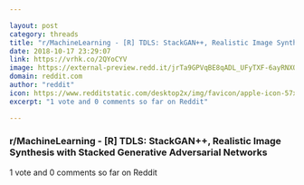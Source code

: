 ```yaml
---

layout: post
category: threads
title: "r/MachineLearning - [R] TDLS: StackGAN++, Realistic Image Synthesis with Stacked Generative Adversarial Networks"
date: 2018-10-17 23:29:07
link: https://vrhk.co/2QYoCYV
image: https://external-preview.redd.it/jrTa9GPVqBE8qADL_UFyTXF-6ayRNXOihfkfe_5pejs.jpg?auto=webp&s=2032f0b758b941d5140df8cda5f10ec80b0eeea4
domain: reddit.com
author: "reddit"
icon: https://www.redditstatic.com/desktop2x/img/favicon/apple-icon-57x57.png
excerpt: "1 vote and 0 comments so far on Reddit"

---
```


### r/MachineLearning - [R] TDLS: StackGAN++, Realistic Image Synthesis with Stacked Generative Adversarial Networks

1 vote and 0 comments so far on Reddit